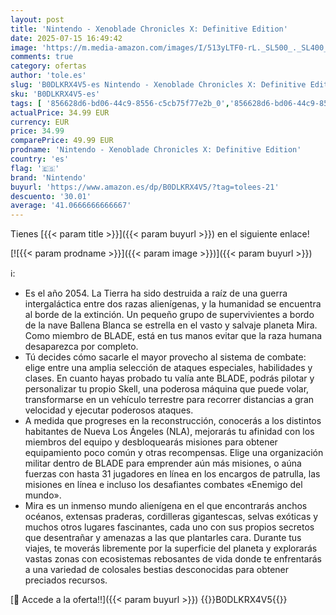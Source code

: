 ```yaml
---
layout: post
title: 'Nintendo - Xenoblade Chronicles X: Definitive Edition'
date: 2025-07-15 16:49:42
image: 'https://m.media-amazon.com/images/I/513yLTF0-rL._SL500_._SL400_.jpg'
comments: true
category: ofertas
author: 'tole.es'
slug: 'B0DLKRX4V5-es Nintendo - Xenoblade Chronicles X: Definitive Edition'
sku: 'B0DLKRX4V5-es'
tags: [ '856628d6-bd06-44c9-8556-c5cb75f77e2b_0','856628d6-bd06-44c9-8556-c5cb75f77e2b_2201','856628d6-bd06-44c9-8556-c5cb75f77e2b_301','856628d6-bd06-44c9-8556-c5cb75f77e2b_3601','856628d6-bd06-44c9-8556-c5cb75f77e2b_401','856628d6-bd06-44c9-8556-c5cb75f77e2b_5101','856628d6-bd06-44c9-8556-c5cb75f77e2b_7601','Arborist Merchandising Root','Hardware y juegos para Nintendo Switch','Juegos para Nintendo Switch','Nintendo Switch - Productos destacados','Preventa de Videojuegos','Self Service','Special Features Stores','Tienda Nintendo','Tienda Nintendo 2017','Tienda de consolas y videojuegos infantiles','Videojuegos','Videojuegos más esperados','nintendo','🇪🇸', ]
actualPrice: 34.99 EUR
currency: EUR
price: 34.99
comparePrice: 49.99 EUR
prodname: 'Nintendo - Xenoblade Chronicles X: Definitive Edition'
country: 'es'
flag: '🇪🇸'
brand: 'Nintendo'
buyurl: 'https://www.amazon.es/dp/B0DLKRX4V5/?tag=tolees-21'
descuento: '30.01'
average: '41.0666666666667'
---
```


Tienes [{{< param title >}}]({{< param buyurl >}}) en el siguiente enlace!

[![{{< param prodname >}}]({{< param image >}})]({{< param buyurl >}})

ℹ️:

- Es el año 2054. La Tierra ha sido destruida a raíz de una guerra intergaláctica entre dos razas alienígenas, y la humanidad se encuentra al borde de la extinción. Un pequeño grupo de supervivientes a bordo de la nave Ballena Blanca se estrella en el vasto y salvaje planeta Mira. Como miembro de BLADE, está en tus manos evitar que la raza humana desaparezca por completo.
- Tú decides cómo sacarle el mayor provecho al sistema de combate: elige entre una amplia selección de ataques especiales, habilidades y clases. En cuanto hayas probado tu valía ante BLADE, podrás pilotar y personalizar tu propio Skell, una poderosa máquina que puede volar, transformarse en un vehículo terrestre para recorrer distancias a gran velocidad y ejecutar poderosos ataques.
- A medida que progreses en la reconstrucción, conocerás a los distintos habitantes de Nueva Los Ángeles (NLA), mejorarás tu afinidad con los miembros del equipo y desbloquearás misiones para obtener equipamiento poco común y otras recompensas. Elige una organización militar dentro de BLADE para emprender aún más misiones, o aúna fuerzas con hasta 31 jugadores en línea en los encargos de patrulla, las misiones en línea e incluso los desafiantes combates «Enemigo del mundo».
- Mira es un inmenso mundo alienígena en el que encontrarás anchos océanos, extensas praderas, cordilleras gigantescas, selvas exóticas y muchos otros lugares fascinantes, cada uno con sus propios secretos que desentrañar y amenazas a las que plantarles cara. Durante tus viajes, te moverás libremente por la superficie del planeta y explorarás vastas zonas con ecosistemas rebosantes de vida donde te enfrentarás a una variedad de colosales bestias desconocidas para obtener preciados recursos.

[🛒 Accede a la oferta!!]({{< param buyurl >}})
{{<world>}}B0DLKRX4V5{{</world>}}
